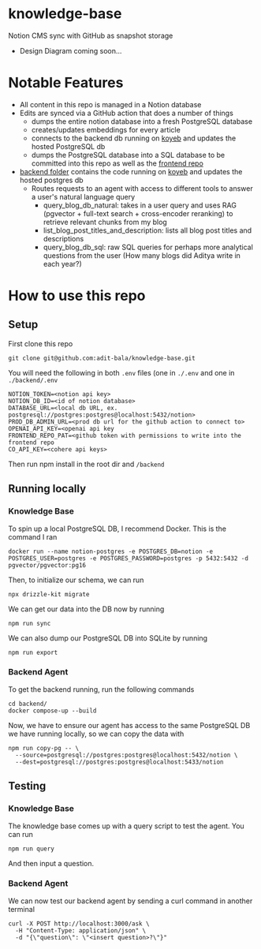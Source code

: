 # knowledge-base

Notion CMS sync with GitHub as snapshot storage

- Design Diagram coming soon...

# Notable Features
- All content in this repo is managed in a Notion database
- Edits are synced via a GitHub action that does a number of things
    - dumps the entire notion database into a fresh PostgreSQL database
    - creates/updates embeddings for every article
    - connects to the backend db running on [koyeb](https://www.koyeb.com/) and updates the hosted PostgreSQL db
    - dumps the PostgreSQL database into a SQL database to be committed into this repo as well as the [frontend repo](https://github.com/adit-bala/portfolio)
- [backend folder](https://github.com/adit-bala/knowledge-base/tree/main/backend) contains the code running on [koyeb](https://www.koyeb.com/) and updates the hosted postgres db
    - Routes requests to an agent with access to different tools to answer a user's natural language query
        - query_blog_db_natural: takes in a user query and uses RAG (pgvector + full-text search + cross-encoder reranking) to retrieve relevant chunks from my blog
        - list_blog_post_titles_and_description: lists all blog post titles and descriptions
        - query_blog_db_sql: raw SQL queries for perhaps more analytical questions from the user (How many blogs did Aditya write in each year?)

# How to use this repo

## Setup

First clone this repo
```
git clone git@github.com:adit-bala/knowledge-base.git
```

You will need the following in both `.env` files (one in `./.env` and one in `./backend/.env`
```
NOTION_TOKEN=<notion api key>
NOTION_DB_ID=<id of notion database>
DATABASE_URL=<local db URL, ex. postgresql://postgres:postgres@localhost:5432/notion>
PROD_DB_ADMIN_URL=<prod db url for the github action to connect to>
OPENAI_API_KEY=<openai api key
FRONTEND_REPO_PAT=<github token with permissions to write into the frontend repo
CO_API_KEY=<cohere api keys>
```

Then run npm install in the root dir and `/backend`

## Running locally

### Knowledge Base

To spin up a local PostgreSQL DB, I recommend Docker. This is the command I ran

```
docker run --name notion-postgres -e POSTGRES_DB=notion -e POSTGRES_USER=postgres -e POSTGRES_PASSWORD=postgres -p 5432:5432 -d pgvector/pgvector:pg16
```

Then, to initialize our schema, we can run 

```
npx drizzle-kit migrate
```

We can get our data into the DB now by running

```
npm run sync
```

We can also dump our PostgreSQL DB into SQLite by running

```
npm run export
```

### Backend Agent

To get the backend running, run the following commands

```
cd backend/
docker compose-up --build
```

Now, we have to ensure our agent has access to the same PostgreSQL DB we have running locally, so we can copy the data with

```
npm run copy-pg -- \
  --source=postgresql://postgres:postgres@localhost:5432/notion \
  --dest=postgresql://postgres:postgres@localhost:5433/notion
```

## Testing

### Knowledge Base

The knowledge base comes up with a query script to test the agent. You can run

```
npm run query
```

And then input a question.

### Backend Agent

We can now test our backend agent by sending a curl command in another terminal

```
curl -X POST http://localhost:3000/ask \
  -H "Content-Type: application/json" \
  -d "{\"question\": \"<insert question>?\"}"
```



